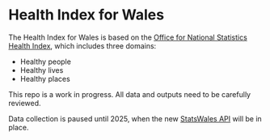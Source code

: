 # Health Index for Wales

The Health Index for Wales is based on the [Office for National Statistics Health Index](https://www.ons.gov.uk/peoplepopulationandcommunity/healthandsocialcare/healthandwellbeing/articles/developingthehealthindexforengland/2015to2018), which includes three domains:

- Healthy people
- Healthy lives
- Healthy places

This repo is a work in progress. All data and outputs need to be carefully reviewed. 

Data collection is paused until 2025, when the new [StatsWales API](https://digitalanddata.blog.gov.wales/2024/10/02/latest-update-for-statswales-odata-users/) will be in place.
